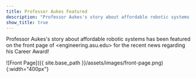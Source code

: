 ```yaml
---
title: Professor Aukes Featured
description: "Professor Aukes's story about affordable robotic systems has been featured on the front page of..."
show_title: true
---
```


Professor Aukes's story about affordable robotic systems has been featured on the front page of <engineering.asu.edu> for the recent news regarding his Career Award!

![Front Page]({{ site.base_path }}/assets/images/front-page.png){:width="400px"}